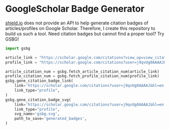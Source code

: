 # GoogleScholar Badge Generator

[shield.io](https://shield.io) does not provide an API to help generate citation badges of articles/profiles 
on Google Scholar. Therefore, I create this repository to build us such a tool.
Need citation badges but cannot find a proper tool? Try GSBG!

```python
import gsbg

article_link = "https://scholar.google.com/citations?view_op=view_citation&hl=en&user=j9qvUg0AAAAJ&citation_for_view=j9qvUg0AAAAJ:Y0pCki6q_DkC"
profile_link = "https://scholar.google.com/citations?user=j9qvUg0AAAAJ&hl=en"

article_citation_num = gsbg.fetch_article_citation_num(article_link)
profile_citation_num = gsbg.fetch_profile_citation_num(profile_link)
gsbg.gene_citation_badge_link(
    link='https://scholar.google.com/citations?user=j9qvUg0AAAAJ&hl=en', 
    link_type="profile",
)
gsbg.gene_citation_badge_svg(
    link='https://scholar.google.com/citations?user=j9qvUg0AAAAJ&hl=en', 
    link_type="profile",
    svg_name='gsbg.svg',
    path_to_save='generated_badges',
)
```